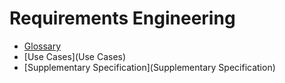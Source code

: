 # Requirements Engineering

* [Glossary](https://github.com/GabrielPelosi/Isep-Lapr2/blob/master/wiki/Glossary.md)
* [Use Cases](Use Cases)
* [Supplementary Specification](Supplementary Specification)
